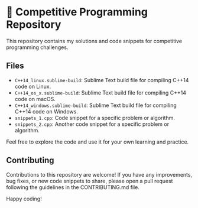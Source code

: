 # 🥇 Competitive Programming Repository


This repository contains my solutions and code snippets for competitive programming challenges.

## Files

- `C++14_linux.sublime-build`: Sublime Text build file for compiling C++14 code on Linux.
- `C++14_os_x.sublime-build`: Sublime Text build file for compiling C++14 code on macOS.
- `C++14_windows.sublime-build`: Sublime Text build file for compiling C++14 code on Windows.
- `snippets_1.cpp`: Code snippet for a specific problem or algorithm.
- `snippets_2.cpp`: Another code snippet for a specific problem or algorithm.

Feel free to explore the code and use it for your own learning and practice.

## Contributing

Contributions to this repository are welcome! If you have any improvements, bug fixes, or new code snippets to share, please open a pull request following the guidelines in the CONTRIBUTING.md file.

Happy coding!
